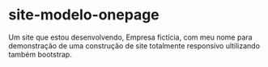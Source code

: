 # site-modelo-onepage
 Um site que estou desenvolvendo, Empresa fictícia, com meu nome para demonstração de uma construção de site totalmente responsivo ultilizando também bootstrap.
